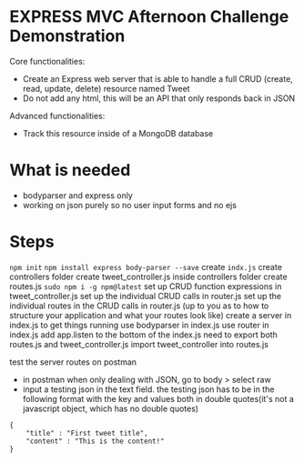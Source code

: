 # EXPRESS MVC Afternoon Challenge Demonstration

Core functionalities:

- Create an Express web server that is able to handle a full CRUD (create, read, update, delete) resource named Tweet
- Do not add any html, this will be an API that only responds back in JSON

Advanced functionalities:

- Track this resource inside of a MongoDB database

# What is needed

- bodyparser and express only
- working on json purely so no user input forms and no ejs

# Steps

`npm init`
`npm install express body-parser --save`
create `indx.js`
create controllers folder
create tweet_controller.js inside controllers folder
create routes.js
`sudo npm i -g npm@latest`
set up CRUD function expressions in tweet_controller.js
set up the individual CRUD calls in router.js
set up the individual routes in the CRUD calls in router.js (up to you as to how to structure your application and what your routes look like)
create a server in index.js to get things running
use bodyparser in index.js
use router in index.js
add app.listen to the bottom of the index.js
need to export both routes.js and tweet_controller.js
import tweet_controller into routes.js

test the server routes on postman

- in postman when only dealing with JSON, go to body > select raw
- input a testing json in the text field. the testing json has to be in the following format with the key and values both in double quotes(it's not a javascript object, which has no double quotes)

```
{
	"title" : "First tweet title",
	"content" : "This is the content!"
}
```
